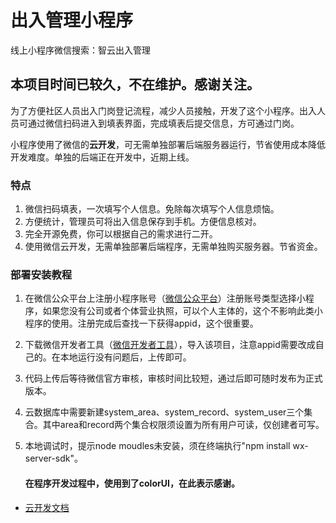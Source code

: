 # 出入管理小程序
线上小程序微信搜索：智云出入管理


## 本项目时间已较久，不在维护。感谢关注。
为了方便社区人员出入门岗登记流程，减少人员接触，开发了这个小程序。出入人员可通过微信扫码进入到填表界面，完成填表后提交信息，方可通过门岗。

小程序使用了微信的**云开发**，可无需单独部署后端服务器运行，节省使用成本降低开发难度。单独的后端正在开发中，近期上线。

### 特点

1. 微信扫码填表，一次填写个人信息。免除每次填写个人信息烦恼。
2. 方便统计，管理员可将出入信息保存到手机。方便信息核对。
3. 完全开源免费，你可以根据自己的需求进行二开。
4. 使用微信云开发，无需单独部署后端程序，无需单独购买服务器。节省资金。

### 部署安装教程

 1. 在微信公众平台上注册小程序账号（[微信公众平台](https://mp.weixin.qq.com/ )）注册账号类型选择小程序，如果您没有公司或者个体营业执照，可以个人主体的，这个不影响此类小程序的使用。注册完成后查找一下获得appid，这个很重要。

 2. 下载微信开发者工具（[微信开发者工具](https://developers.weixin.qq.com/miniprogram/dev/devtools/stable.html)），导入该项目，注意appid需要改成自己的。在本地运行没有问题后，上传即可。

 3. 代码上传后等待微信官方审核，审核时间比较短，通过后即可随时发布为正式版本。

 4. 云数据库中需要新建system_area、system_record、system_user三个集合。其中area和record两个集合权限须设置为所有用户可读，仅创建者可写。

 5. 本地调试时，提示node moudles未安装，须在终端执行"npm install wx-server-sdk"。

    

    #### 在程序开发过程中，使用到了colorUI，在此表示感谢。

- [云开发文档](https://developers.weixin.qq.com/miniprogram/dev/wxcloud/basis/getting-started.html)

  

